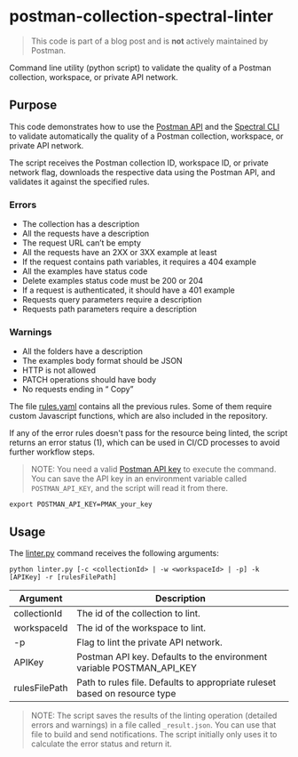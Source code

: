# postman-collection-spectral-linter

> This code is part of a blog post and is **not** actively maintained by Postman.

Command line utility (python script) to validate the quality of a Postman collection, workspace, or private API network.

## Purpose

This code demonstrates how to use the [Postman API](https://www.postman.com/postman/workspace/postman-public-workspace/collection/12959542-c8142d51-e97c-46b6-bd77-52bb66712c9a) and the [Spectral CLI](https://docs.stoplight.io/docs/spectral/9ffa04e052cc1-spectral-cli) to validate automatically the quality of a Postman collection, workspace, or private API network.

The script receives the Postman collection ID, workspace ID, or private network flag, downloads the respective data using the Postman API, and validates it against the specified rules.

### Errors

- The collection has a description
- All the requests have a description
- The request URL can’t be empty
- All the requests have an 2XX or 3XX example at least
- If the request contains path variables, it requires a 404 example
- All the examples have status code
- Delete examples status code must be 200 or 204
- If a request is authenticated, it should have a 401 example
- Requests query parameters require a description
- Requests path parameters require a description

### Warnings

- All the folders have a description
- The examples body format should be JSON
- HTTP is not allowed
- PATCH operations should have body
- No requests ending in “ Copy”

The file [rules.yaml](rules.yaml) contains all the previous rules. Some of them require custom Javascript functions, which are also included in the repository.

If any of the error rules doesn't pass for the resource being linted, the script returns an error status (1), which can be used in CI/CD processes to avoid further workflow steps.

> NOTE: You need a valid [Postman API key](https://learning.postman.com/docs/developer/postman-api/authentication/) to execute the command. You can save the API key in an environment variable called `POSTMAN_API_KEY`, and the script will read it from there.

```shell
export POSTMAN_API_KEY=PMAK_your_key
```

## Usage

The [linter.py](linter.py) command receives the following arguments:

```shell
python linter.py [-c <collectionId> | -w <workspaceId> | -p] -k [APIKey] -r [rulesFilePath]
```

| Argument      | Description                                                           |
| ------------- | --------------------------------------------------------------------- |
| collectionId  | The id of the collection to lint.                                     |
| workspaceId   | The id of the workspace to lint.                                      |
| -p            | Flag to lint the private API network.                                 |
| APIKey        | Postman API key. Defaults to the environment variable POSTMAN_API_KEY |
| rulesFilePath | Path to rules file. Defaults to appropriate ruleset based on resource type |

> NOTE: The script saves the results of the linting operation (detailed errors and warnings) in a file called `_result.json`. You can use that file to build and send notifications. The script initially only uses it to calculate the error status and return it.
